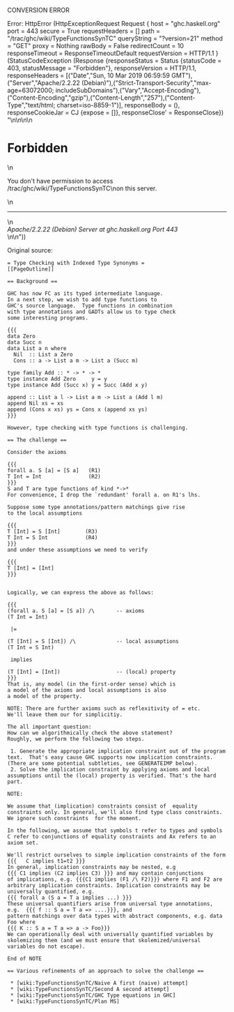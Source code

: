 CONVERSION ERROR

Error: HttpError (HttpExceptionRequest Request {
  host                 = "ghc.haskell.org"
  port                 = 443
  secure               = True
  requestHeaders       = []
  path                 = "/trac/ghc/wiki/TypeFunctionsSynTC"
  queryString          = "?version=21"
  method               = "GET"
  proxy                = Nothing
  rawBody              = False
  redirectCount        = 10
  responseTimeout      = ResponseTimeoutDefault
  requestVersion       = HTTP/1.1
}
 (StatusCodeException (Response {responseStatus = Status {statusCode = 403, statusMessage = "Forbidden"}, responseVersion = HTTP/1.1, responseHeaders = [("Date","Sun, 10 Mar 2019 06:59:59 GMT"),("Server","Apache/2.2.22 (Debian)"),("Strict-Transport-Security","max-age=63072000; includeSubDomains"),("Vary","Accept-Encoding"),("Content-Encoding","gzip"),("Content-Length","257"),("Content-Type","text/html; charset=iso-8859-1")], responseBody = (), responseCookieJar = CJ {expose = []}, responseClose' = ResponseClose}) "<!DOCTYPE HTML PUBLIC \"-//IETF//DTD HTML 2.0//EN\">\n<html><head>\n<title>403 Forbidden</title>\n</head><body>\n<h1>Forbidden</h1>\n<p>You don't have permission to access /trac/ghc/wiki/TypeFunctionsSynTC\non this server.</p>\n<hr>\n<address>Apache/2.2.22 (Debian) Server at ghc.haskell.org Port 443</address>\n</body></html>\n"))

Original source:

```trac
= Type Checking with Indexed Type Synonyms =
[[PageOutline]]

== Background ==

GHC has now FC as its typed intermediate language.
In a next step, we wish to add type functions to
GHC's source language.  Type functions in combination
with type annotations and GADTs allow us to type check
some interesting programs.

{{{
data Zero
data Succ n
data List a n where
  Nil  :: List a Zero
  Cons :: a -> List a m -> List a (Succ m)

type family Add :: * -> * -> *
type instance Add Zero     y = y
type instance Add (Succ x) y = Succ (Add x y)

append :: List a l -> List a m -> List a (Add l m)
append Nil xs = xs
append (Cons x xs) ys = Cons x (append xs ys)
}}}

However, type checking with type functions is challenging.

== The challenge ==

Consider the axioms

{{{
forall a. S [a] = [S a]   (R1)
T Int = Int               (R2)
}}}
S and T are type functions of kind *->*
For convenience, I drop the `redundant' forall a. on R1's lhs.

Suppose some type annotations/pattern matchings give rise
to the local assumptions

{{{
T [Int] = S [Int]        (R3)
T Int = S Int            (R4)
}}}
and under these assumptions we need to verify

{{{
T [Int] = [Int]
}}}


Logically, we can express the above as follows:

{{{
(forall a. S [a] = [S a]) /\       -- axioms
(T Int = Int)

 |=

(T [Int] = S [Int]) /\             -- local assumptions
(T Int = S Int)

 implies

(T [Int] = [Int])                  -- (local) property
}}}
That is, any model (in the first-order sense) which is
a model of the axioms and local assumptions is also
a model of the property.

NOTE: There are further axioms such as reflexitivity of = etc.
We'll leave them our for simplicitiy.

The all important question:
How can we algorithmically check the above statement?
Roughly, we perform the following two steps.

 1. Generate the appropriate implication constraint out of the program text.  That's easy cause GHC supports now implication constraints. (There are some potential subtleties, see GENERATEIMP below).
 2. Solve the implication constraint by applying axioms and local assumptions until the (local) property is verified. That's the hard part.

NOTE: 

We assume that (implication) constraints consist of  equality constraints only. In general, we'll also find type class constraints. We ignore such constraints  for the moment.

In the following, we assume that symbols t refer to types and symbols C refer to conjunctions of equality constraints and Ax refers to an axiom set.

We'll restrict ourselves to simple implication constraints of the form {{{   C implies t1=t2 }}}
In general, implication constraints may be nested, e.g
{{{ C1 implies (C2 implies C3) }}} and may contain conjunctions
of implications, e.g. {{{C1 implies (F1 /\ F2)}}} where F1 and F2 are arbitrary implication constraints. Implication constraints may be universally quantified, e.g. 
{{{ forall a (S a = T a implies ...) }}}
These universal quantifiers arise from universal type annotations, e.g.  {{{ f :: S a = T a => ....}}}, and
pattern matchings over data types with abstract components, e.g. data Foo where
{{{ K :: S a = T a => a -> Foo}}}
We can operationally deal with universally quantified variables by skolemizing them (and we must ensure that skolemized/universal variables do not escape).

End of NOTE

== Various refinements of an approach to solve the challenge ==

 * [wiki:TypeFunctionsSynTC/Naive A first (naive) attempt]
 * [wiki:TypeFunctionsSynTC/Second A second attempt]
 * [wiki:TypeFunctionsSynTC/GHC Type equations in GHC]
 * [wiki:TypeFunctionsSynTC/Plan MS]


```
